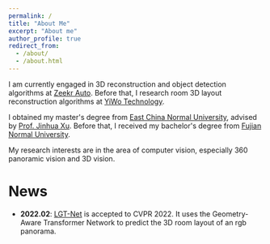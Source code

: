 ```yaml
---
permalink: /
title: "About Me"
excerpt: "About me"
author_profile: true
redirect_from: 
  - /about/
  - /about.html
---
```

I am currently engaged in 3D reconstruction and object detection algorithms at [Zeekr Auto](https://www.zeekrlife.com/). Before that, I research room 3D layout reconstruction algorithms at [YiWo Technology](https://123kanfang.com/).
 
I obtained my master's degree from [East China Normal University](https://www.ecnu.edu.cn/), advised by [Prof. Jinhua Xu](https://faculty.ecnu.edu.cn/_s16/xjh2/main.psp). Before that, I received my bachelor's degree from [Fujian Normal University](https://www.fjnu.edu.cn/).

My research interests are in the area of computer vision, especially 360 panoramic vision and 3D vision.


News
======
* **2022.02**: [LGT-Net](https://github.com/zhigangjiang/LGT-Net) is accepted to CVPR 2022. It uses the Geometry-Aware Transformer Network to predict the 3D room layout of an rgb panorama.
